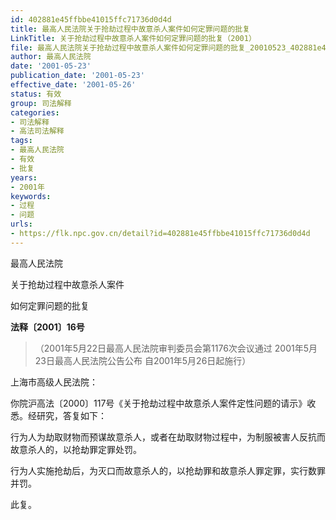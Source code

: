 ```yaml
---
id: 402881e45ffbbe41015ffc71736d0d4d
title: 最高人民法院关于抢劫过程中故意杀人案件如何定罪问题的批复
LinkTitle: 关于抢劫过程中故意杀人案件如何定罪问题的批复（2001）
file: 最高人民法院关于抢劫过程中故意杀人案件如何定罪问题的批复_20010523_402881e45ffbbe41015ffc71736d0d4d.docx
author: 最高人民法院
date: '2001-05-23'
publication_date: '2001-05-23'
effective_date: '2001-05-26'
status: 有效
group: 司法解释
categories:
- 司法解释
- 高法司法解释
tags:
- 最高人民法院
- 有效
- 批复
years:
- 2001年
keywords:
- 过程
- 问题
urls:
- https://flk.npc.gov.cn/detail?id=402881e45ffbbe41015ffc71736d0d4d
---
```


最高人民法院

关于抢劫过程中故意杀人案件

如何定罪问题的批复

**法释〔2001〕16号**

> （2001年5月22日最高人民法院审判委员会第1176次会议通过 2001年5月23日最高人民法院公告公布 自2001年5月26日起施行）

上海市高级人民法院：

你院沪高法〔2000〕117号《关于抢劫过程中故意杀人案件定性问题的请示》收悉。经研究，答复如下：

行为人为劫取财物而预谋故意杀人，或者在劫取财物过程中，为制服被害人反抗而故意杀人的，以抢劫罪定罪处罚。

行为人实施抢劫后，为灭口而故意杀人的，以抢劫罪和故意杀人罪定罪，实行数罪并罚。

此复。
